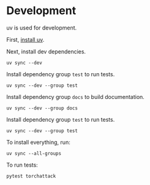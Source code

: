# Development

uv is used for development.

First, [install uv](https://docs.astral.sh/uv/getting-started/installation/).

Next, install dev dependencies.

```shell
uv sync --dev
```

Install dependency group `test` to run tests.

```shell
uv sync --dev --group test
```

Install dependency group `docs` to build documentation.

```shell
uv sync --dev --group docs
```

Install dependency group `test` to run tests.

```shell
uv sync --dev --group test
```

To install everything, run:

```shell
uv sync --all-groups
```

To run tests:

```shell
pytest torchattack
```
